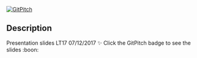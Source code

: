 [![GitPitch](https://gitpitch.com/assets/badge.svg)](https://gitpitch.com/wonha/lt-2017/master?p=functional_style/)
## Description
Presentation slides LT17 07/12/2017 :sparkles:
Click the GitPitch badge to see the slides :boon:
